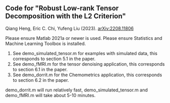 ## Code for  "Robust Low-rank Tensor Decomposition with the L2 Criterion"

Qiang Heng, Eric C. Chi, Yufeng Liu (2023). [arXiv:2208.11806](https://arxiv.org/pdf/2208.11806.pdf)

Please ensure Matlab 2021a or newer is used.
Please ensure Statistics and Machine Learning Toolbox is installed.

1. See demo_simulated_tensor.m for examples with simulated data, this corresponds to section 5.1 in the paper.
2. See demo_fMRI.m for the tensor denoising application, this corresponds to section 6.1 in the paper.
3. See demo_dorrit.m for the Chemometrics application, this corresponds to section 6.2 in the paper.

demo_dorrit.m will run relatively fast, demo_simulated_tensor.m and demo_fMRI.m will take about 5-10 minutes.

